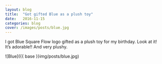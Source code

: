 ```yaml
---
layout: blog
title:  "Got gifted Blue as a plush toy"
date:   2016-11-15
categories: blog
cover: /images/posts/blue.jpg
---
```

I got Blue Square Flow logo gifted as a plush toy for my birthday. Look at it! It’s adorable!! And very plushy.

![Blue]({{ base }}img/posts/blue.jpg)
